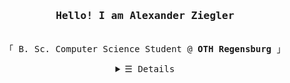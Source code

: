 <h3 align="center"><samp>Hello! I am <b></b>Alexander Ziegler</b></samp></h3>
<p align="center"><br>
  <samp>
    「 B. Sc. Computer Science Student @ <b>OTH Regensburg</b> 」<br>
  </samp>
</p>
<details align="center">
   <summary> <samp>&#9776; Details</samp></summary>
   <p align="center">
     <br>
      <a href="https://github.com/ziegleralex?tab=repositories&language=c" target="_blank"><img src="https://img.shields.io/badge/c%20-%2300599C.svg?&style=for-the-badge&logo=c&logoColor=white"/></a>
     <a href="https://github.com/ziegleralex?tab=repositories&language=javascript" target="_blank"><img src="https://img.shields.io/badge/javascript%20-%23323330.svg?&style=for-the-badge&logo=javascript&logoColor=%23F7DF1E"/></a>
     <a href="https://github.com/ziegleralex?tab=repositories&language=python" target="_blank"><img src="https://img.shields.io/badge/python%20-%2314354C.svg?&style=for-the-badge&logo=python&logoColor=white"/></a>
  <br>
  <img src="https://github-readme-stats.vercel.app/api?username=ziegleralex&show_icons=true&hide_border=true&hide=issues&title_color=5391FE&icon_color=000000&text_color=555"></img><br>
     <a href="https://github.com/ziegleralex/ziegleralex" target="_blank"><img alt="GitHub hits" src="https://img.shields.io/github/last-commit/ziegleralex/ziegleralex?label=profile%20updated&style=flat-square"></a>
  </samp>
  </p>
</details>
